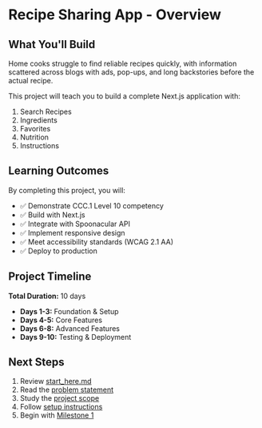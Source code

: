 # Recipe Sharing App - Overview

## What You'll Build

Home cooks struggle to find reliable recipes quickly, with information scattered across blogs with ads, pop-ups, and long backstories before the actual recipe.

This project will teach you to build a complete Next.js application with:

1. Search Recipes
2. Ingredients
3. Favorites
4. Nutrition
5. Instructions

## Learning Outcomes

By completing this project, you will:

- ✅ Demonstrate CCC.1 Level 10 competency
- ✅ Build with Next.js
- ✅ Integrate with Spoonacular API
- ✅ Implement responsive design
- ✅ Meet accessibility standards (WCAG 2.1 AA)
- ✅ Deploy to production

## Project Timeline

**Total Duration:** 10 days

- **Days 1-3:** Foundation & Setup
- **Days 4-5:** Core Features
- **Days 6-8:** Advanced Features
- **Days 9-10:** Testing & Deployment

## Next Steps

1. Review [start_here.md](./start_here.md)
2. Read the [problem statement](./00-problem.md)
3. Study the [project scope](./01-project-scope.md)
4. Follow [setup instructions](./04-SETUP_INSTRUCTIONS.md)
5. Begin with [Milestone 1](./milestone/Milestone1/m1.md)
